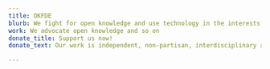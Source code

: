 ```yaml
---
title: OKFDE
blurb: We fight for open knowledge and use technology in the interests of civil society. Find out exactly what we do and what drives us.
work: We advocate open knowledge and so on
donate_title: Support us now!
donate_text: Our work is independent, non-partisan, interdisciplinary and non-commercial. With a donation you help us and our community.

---
```

